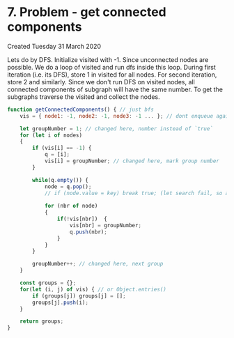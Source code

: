 # 7. Problem - get connected components
Created Tuesday 31 March 2020

Lets do by DFS. Initialize visited with -1. Since unconnected nodes are possible. We do a loop of visited and run dfs inside this loop. During first iteration (i.e. its DFS), store 1 in visited for all nodes. For second iteration, store 2 and similarly. Since we don't run DFS on visited nodes, all connected components of subgraph will have the same number. To get the subgraphs traverse the visited and collect the nodes.

```js
function getConnectedComponents() { // just bfs
	vis = { node1: -1, node2: -1, node3: -1 ... }; // dont enqueue again notepad

	let groupNumber = 1; // changed here, number instead of `true`
	for (let i of nodes)
	{
		if (vis[i] == -1) {
			q = [i];
			vis[i] = groupNumber; // changed here, mark group number
		}

		while(q.empty()) {
			node = q.pop();
			// if (node.value = key) break true; (let search fail, so all nodes are traversed)
			
			for (nbr of node)
			{
				if(!vis[nbr])  { 
					vis[nbr] = groupNumber;
					q.push(nbr);
				}
			}
		}

		groupNumber++; // changed here, next group
	}

	const groups = {};
	for(let (i, j) of vis) { // or Object.entries()
		if (groups[j]) groups[j] = [];
		groups[j].push(i);
	}

	return groups;
}
```
